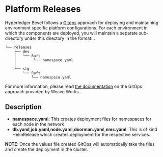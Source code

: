 [//]: # (##############################################################################################)
[//]: # (Copyright Accenture. All Rights Reserved.)
[//]: # (SPDX-License-Identifier: Apache-2.0)
[//]: # (##############################################################################################)

# Platform Releases

Hyperledger Bevel follows a [Gitops](https://www.weave.works/technologies/gitops/) approach for deploying and maintaining environment specific platform configurations. For each environment in which the components are deployed, you will maintain a separate sub-directory under this directory in the format...
```
└── releases
    ├── dev
    │   └── Raft
    │        └── namespace.yaml
    │            
    └── stg
        └── Raft
            └── namespace.yaml

```

For more information, please read [the documentation](https://www.weave.works/technologies/gitops/) on the GitOps approach provided by Weave Works.

## Description
* **namespace.yaml**: This creates deployment files for namespaces for each node in the network
* **db.yaml,job.yaml,node.yaml,doorman.yaml,nms.yaml**: This is of kind HelmRelease which creates deployment for the respective services.

**NOTE**: Once the values file created GitOps will automatically take the files and create the deployment in the cluster.
